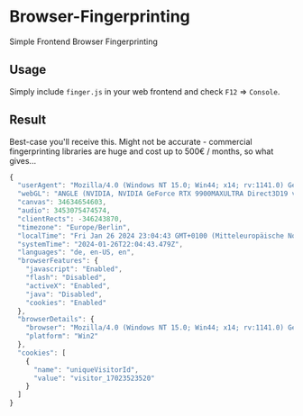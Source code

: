 # Browser-Fingerprinting
Simple Frontend Browser Fingerprinting

## Usage
Simply include `finger.js` in your web frontend and check `F12` => `Console`. 

## Result
Best-case you'll receive this. Might not be accurate - commercial fingerprinting libraries are huge and cost up to 500€ / months, so what gives... 

```javascript
{
  "userAgent": "Mozilla/4.0 (Windows NT 15.0; Win44; x14; rv:1141.0) Gecko/2345346 Firefox/23523.0",
  "webGL": "ANGLE (NVIDIA, NVIDIA GeForce RTX 9900MAXULTRA Direct3D19 vs_1_1 ps_1_1)",
  "canvas": 34634654603,
  "audio": 3453075474574,
  "clientRects": -346243870,
  "timezone": "Europe/Berlin",
  "localTime": "Fri Jan 26 2024 23:04:43 GMT+0100 (Mitteleuropäische Normalzeit)",
  "systemTime": "2024-01-26T22:04:43.479Z",
  "languages": "de, en-US, en",
  "browserFeatures": {
    "javascript": "Enabled",
    "flash": "Disabled",
    "activeX": "Enabled",
    "java": "Disabled",
    "cookies": "Enabled"
  },
  "browserDetails": {
    "browser": "Mozilla/4.0 (Windows NT 15.0; Win44; x14; rv:1141.0) Gecko/2345346 Firefox/23523.0",
    "platform": "Win2"
  },
  "cookies": [
    {
      "name": "uniqueVisitorId",
      "value": "visitor_17023523520"
    }
  ]
}
```
